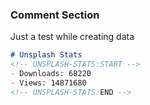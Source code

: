 ### Comment Section
Just a test while creating data

```markdown
# Unsplash Stats
<!-- UNSPLASH-STATS:START -->
- Downloads: 68220
- Views: 14871680
<!-- UNSPLASH-STATS:END -->
```